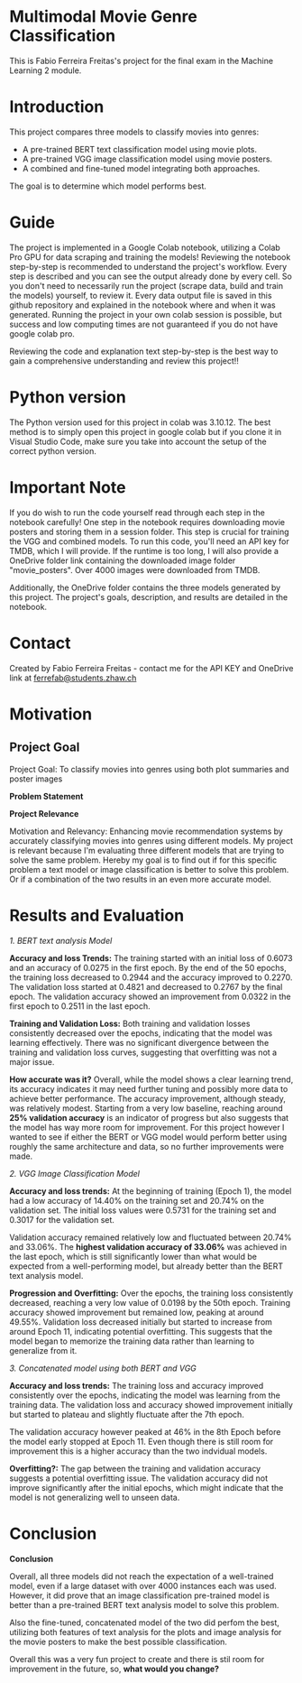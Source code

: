 # Multimodal Movie Genre Classification
This is Fabio Ferreira Freitas's project for the final exam in the Machine Learning 2 module.

# Introduction
This project compares three models to classify movies into genres:
  - A pre-trained BERT text classification model using movie plots.
  - A pre-trained VGG image classification model using movie posters.
  - A combined and fine-tuned model integrating both approaches.

The goal is to determine which model performs best.

# Guide
The project is implemented in a Google Colab notebook, utilizing a Colab Pro GPU for data scraping and training the models! Reviewing the notebook step-by-step is recommended to understand the project's workflow. Every step is described and you can see the output already done by every cell. So you don't need to necessarily run the project (scrape data, build and train the models) yourself, to review it. Every data output file is saved in this github repository and explained in the notebook where and when it was generated. Running the project in your own colab session is possible, but success and low computing times are not guaranteed if you do not have google colab pro. 

Reviewing the code and explanation text step-by-step is the best way to gain a comprehensive understanding and review this project!!

# Python version
The Python version used for this project in colab was 3.10.12. The best method is to simply open this project in google colab but if you clone it in Visual Studio Code, make sure you take into account the setup of the correct python version.

# Important Note
If you do wish to run the code yourself read through each step in the notebook carefully!
One step in the notebook requires downloading movie posters and storing them in a session folder. This step is crucial for training the VGG and combined models. To run this code, you'll need an API key for TMDB, which I will provide.
If the runtime is too long, I will also provide a OneDrive folder link containing the downloaded image folder "movie_posters". Over 4000 images were downloaded from TMDB.

Additionally, the OneDrive folder contains the three models generated by this project. The project's goals, description, and results are detailed in the notebook.

# Contact
Created by Fabio Ferreira Freitas - contact me for the API KEY and OneDrive link at ferrefab@students.zhaw.ch


# Motivation
## Project Goal
Project Goal: To classify movies into genres using both plot summaries and poster images

**Problem Statement**

**Project Relevance**

Motivation and Relevancy: Enhancing movie recommendation systems by accurately classifying movies into genres using different models. My project is relevant because I'm evaluating three different models that are trying to solve the same problem. Hereby my goal is to find out if for this specific problem a text model or image classification is better to solve this problem. Or if a combination of the two results in an even more accurate model.

# Results and Evaluation
*1. BERT text analysis Model*

**Accuracy and loss Trends:**
The training started with an initial loss of 0.6073 and an accuracy of 0.0275 in the first epoch.
By the end of the 50 epochs, the training loss decreased to 0.2944 and the accuracy improved to 0.2270.
The validation loss started at 0.4821 and decreased to 0.2767 by the final epoch.
The validation accuracy showed an improvement from 0.0322 in the first epoch to 0.2511 in the last epoch.

**Training and Validation Loss:**
Both training and validation losses consistently decreased over the epochs, indicating that the model was learning effectively.
There was no significant divergence between the training and validation loss curves, suggesting that overfitting was not a major issue.

**How accurate was it?**
Overall, while the model shows a clear learning trend, its accuracy indicates it may need further tuning and possibly more data to achieve better performance.
The accuracy improvement, although steady, was relatively modest. Starting from a very low baseline, reaching around **25% validation accuracy** is an indicator of progress but also suggests that the model has way more room for improvement. For this project however I wanted to see if either the BERT or VGG model would perform better using roughly the same architecture and data, so no further improvements were made.

*2. VGG Image Classification Model*

**Accuracy and loss trends:**
At the beginning of training (Epoch 1), the model had a low accuracy of 14.40% on the training set and 20.74% on the validation set. The initial loss values were 0.5731 for the training set and 0.3017 for the validation set.

Validation accuracy remained relatively low and fluctuated between 20.74% and 33.06%. The **highest validation accuracy of 33.06%** was achieved in the last epoch, which is still significantly lower than what would be expected from a well-performing model, but already better than the BERT text analysis model.

**Progression and Overfitting:**
Over the epochs, the training loss consistently decreased, reaching a very low value of 0.0198 by the 50th epoch. Training accuracy showed improvement but remained low, peaking at around 49.55%. Validation loss decreased initially but started to increase from around Epoch 11, indicating potential overfitting. This suggests that the model began to memorize the training data rather than learning to generalize from it.

*3. Concatenated model using both BERT and VGG*

**Accuracy and loss trends:**
The training loss and accuracy improved consistently over the epochs, indicating the model was learning from the training data. The validation loss and accuracy showed improvement initially but started to plateau and slightly fluctuate after the 7th epoch.

The validation accuracy however peaked at 46% in the 8th Epoch before the model early stopped at Epoch 11. Even though there is still room for improvement this is a higher accuracy than the two indvidual models.

**Overfitting?:**
The gap between the training and validation accuracy suggests a potential overfitting issue. The validation accuracy did not improve significantly after the initial epochs, which might indicate that the model is not generalizing well to unseen data.


# Conclusion
**Conclusion**

Overall, all three models did not reach the expectation of a well-trained model, even if a large dataset with over 4000 instances each was used. However, it did prove that an image classification pre-trained model is better than a pre-trained BERT text analysis model to solve this problem.

Also the fine-tuned, concatenated model of the two did perfom the best, utilizing both features of text analysis for the plots and image analysis for the movie posters to make the best possible classification.

Overall this was a very fun project to create and there is stil room for improvement in the future, so, **what would you change?**
